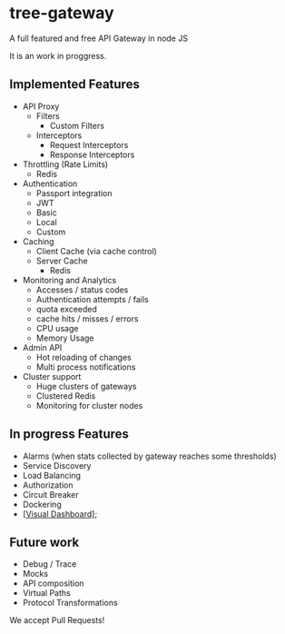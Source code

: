 # tree-gateway
A full featured and free API Gateway in node JS

It is an work in proggress. 

## Implemented Features
 - API Proxy
   - Filters
     - Custom Filters
   - Interceptors
     - Request Interceptors
     - Response Interceptors
 - Throttling (Rate Limits)
   - Redis
 - Authentication
   - Passport integration
   - JWT
   - Basic
   - Local
   - Custom
 - Caching
   - Client Cache (via cache control)
   - Server Cache
     - Redis 
 - Monitoring and Analytics
   - Accesses / status codes
   - Authentication attempts / fails
   - quota exceeded
   - cache hits / misses / errors
   - CPU usage
   - Memory Usage
 - Admin API
   - Hot reloading of changes
   - Multi process notifications
 - Cluster support
   - Huge clusters of gateways
   - Clustered Redis
   - Monitoring for cluster nodes

## In progress Features
 - Alarms (when stats collected by gateway reaches some thresholds)
 - Service Discovery
 - Load Balancing
 - Authorization
 - Circuit Breaker
 - Dockering
 - [[Visual Dashboard]](https://github.com/samuelcardoso/tree-gateway-dashboard);

## Future work
  - Debug / Trace
  - Mocks
  - API composition
  - Virtual Paths
  - Protocol Transformations


We accept Pull Requests!